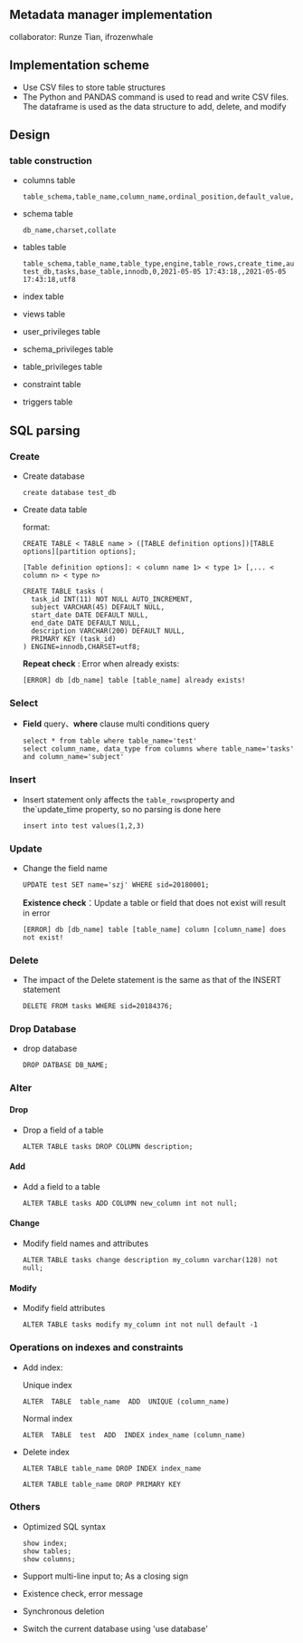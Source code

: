 ## Metadata manager implementation

collaborator: Runze Tian, ifrozenwhale

## Implementation scheme

- Use CSV files to store table structures
- The Python and PANDAS command is used to read and write CSV files. The dataframe is used as the data structure to add, delete, and modify

## Design

### table construction

- columns table

  ```csv
  table_schema,table_name,column_name,ordinal_position,default_value,nullable,data_type,max_char_length,auto_increment,column_key
  ```

  

- schema table

  ```
  db_name,charset,collate
  ```

- tables table

  ```
  table_schema,table_name,table_type,engine,table_rows,create_time,auto_increment,update_time,table_collation
  test_db,tasks,base_table,innodb,0,2021-05-05 17:43:18,,2021-05-05 17:43:18,utf8
  ```

- index table

- views table

- user_privileges table

- schema_privileges table

- table_privileges table

- constraint table

- triggers table


## SQL parsing

### Create

- Create database

  ```mysql
  create database test_db
  ```

- Create data table

  format:

  ```
  CREATE TABLE < TABLE name > ([TABLE definition options])[TABLE options][partition options];
  
  [Table definition options]: < column name 1> < type 1> [,... < column n> < type n>
  ```

  ```mysql
  CREATE TABLE tasks (
    task_id INT(11) NOT NULL AUTO_INCREMENT,
    subject VARCHAR(45) DEFAULT NULL,
    start_date DATE DEFAULT NULL,
    end_date DATE DEFAULT NULL,
    description VARCHAR(200) DEFAULT NULL,
    PRIMARY KEY (task_id)
  ) ENGINE=innodb,CHARSET=utf8;
  ```

  **Repeat check** : Error when already exists:

  ```mysql
  [ERROR] db [db_name] table [table_name] already exists!
  ```

  

### Select

- **Field** query、**where** clause multi conditions query

  ```mysql
  select * from table where table_name='test'
  select column_name, data_type from columns where table_name='tasks' and column_name='subject'
  ```

### Insert

- Insert statement only affects the `table_rows`property and the`update_time property, so no parsing is done here

  ```mysql
  insert into test values(1,2,3)
  ```

### Update

- Change the field name

  ```mysql
  UPDATE test SET name='szj' WHERE sid=20180001;
  ```

  **Existence check**：Update a table or field that does not exist will result in error

  ```mysql
  [ERROR] db [db_name] table [table_name] column [column_name] does not exist!	
  ```

  

### Delete

- The impact of the Delete statement is the same as that of the INSERT statement

  ```mysql
  DELETE FROM tasks WHERE sid=20184376;
  ```

### Drop Database

- drop database

  ```mysql
  DROP DATBASE DB_NAME;
  ```

### Alter

#### Drop

- Drop a field of a table

  ```mysql
  ALTER TABLE tasks DROP COLUMN description;
  ```

#### Add

- Add a field to a table

  ```mysql
  ALTER TABLE tasks ADD COLUMN new_column int not null;
  ```

#### Change

- Modify field names and attributes

  ```mysql
  ALTER TABLE tasks change description my_column varchar(128) not null;		
  ```

#### Modify

- Modify field attributes

  ```mysql
  ALTER TABLE tasks modify my_column int not null default -1
  ```

### Operations on indexes and constraints

- Add index:

  Unique index

  ```mysql
  ALTER  TABLE  table_name  ADD  UNIQUE (column_name)
  ```

  Normal index

  ```mysql
  ALTER  TABLE  test  ADD  INDEX index_name (column_name)
  ```

- Delete index

  ```mysql
  ALTER TABLE table_name DROP INDEX index_name
  ```

  ```mysql
  ALTER TABLE table_name DROP PRIMARY KEY
  ```

### Others

- Optimized SQL syntax

  ```mysql
  show index;
  show tables;
  show columns;
  ```

- Support multi-line input to; As a closing sign

- Existence check, error message

- Synchronous deletion

- Switch the current database using 'use database'

